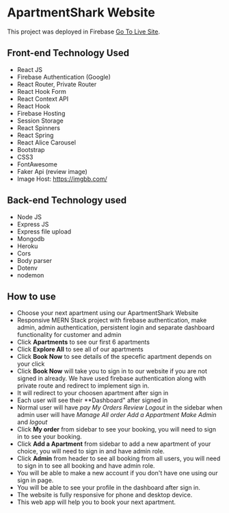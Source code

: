 # ApartmentShark Website

This project was deployed in Firebase [Go To Live Site](https://niche-website-forhadakbar.web.app).

## Front-end Technology Used
- React JS
- Firebase Authentication (Google)
- React Router, Private Router
- React Hook Form
- React Context API
- React Hook
- Firebase Hosting
- Session Storage
- React Spinners
- React Spring
- React Alice Carousel
- Bootstrap
- CSS3
- FontAwesome
- Faker Api (review image)
- Image Host: https://imgbb.com/

## Back-end Technology used

- Node JS
- Express JS
- Express file upload
- Mongodb
- Heroku
- Cors
- Body parser
- Dotenv
- nodemon

## How to use

- Choose your next apartment using our ApartmentShark Website
- Responsive MERN Stack project with firebase authentication, make admin, admin authentication, persistent login and separate dashboard functionality for customer and admin
- Click **Apartments** to see our first 6 apartments
- Click **Explore All** to see all of our apartments
- Click **Book Now** to see details of the specefic apartment depends on your click
- Click **Book Now** will take you to sign in to our website if you are not signed in already. We have used firebase authentication along with private route and redirect  to implement sign in.
- It will redirect to your choosen apartment after sign in 
- Each user will see their **Dashboard" after signed in
- Normal user will have *pay* *My Orders* *Review* *Logout* in the sidebar when admin user will have *Manage All order* *Add a Appartment* *Make Admin* and *logout*
- Click **My order**  from sidebar to see your booking, you will need to sign in to see your booking. 
- Click **Add a Apartment**  from sidebar to add a new apartment of your choice, you will need to sign in and have admin role.
- Click **Admin**  from header to see all booking from all users, you will need to sign in to see all booking and have admin role. 
- You will be able to make a new account if you don't have one using our sign in page.
- You will be able to see your profile in the dashboard after sign in.
- The website is fully responsive for phone and desktop device.
- This web app will help you to book your next apartment.



